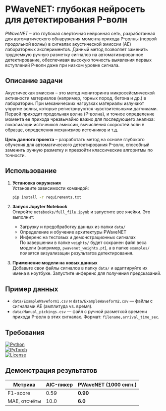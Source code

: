 # PWaveNET: глубокая нейросеть для детектирования P-волн

*PWaveNET* – это глубокая сверточная нейронная сеть, разработанная для автоматического обнаружения момента прихода P-волны (первой продольной волны) в сигналах акустической эмиссии (AE) лабораторных экспериментов. Данный метод позволяет заменить трудоемкую ручную разметку сигналов на автоматизированное детектирование, обеспечивая высокую точность выявления первых вступлений P-волн даже при низком уровне сигнала.

## Описание задачи

Акустическая эмиссия – это метод мониторинга микросейсмической активности материалов (например, горных пород, бетона и др.) в лаборатории. При механических нагрузках материалы излучают упругие волны, которые регистрируются чувствительными датчиками. Первой приходит продольная волна (P-волна), и точное определение момента ее прихода чрезвычайно важно для последующего анализа: локализации источников эмиссии, вычисления скоростей волн в образце, определения механизмов источников и т.д.

**Цель данного проекта** – разработать метод на основе глубокого обучения для автоматического детектирования P-волн, способный заменить ручную разметку и превзойти классические алгоритмы по точности.

## Использование

1. **Установка окружения**  
   Установите зависимости командой:
   ```bash
   pip install -r requirements.txt
   ```

2. **Запуск Jupyter Notebook**  
   Откройте `notebooks/full_file.ipynb` и запустите все ячейки. Это выполнит:
   - Загрузку и предобработку данных из папки `data/`
   - Определение и обучение архитектуры PWaveNET
   - Инференс на тестовых и демонстрационных сигналах  
   По завершении в папке `weights/` будет сохранен файл веса модели (например, `pwavenet_weights.pt`), а в папке `examples/` появятся визуализации результатов детектирования.

3. **Применение модели на новых данных**  
   Добавьте свои файлы сигналов в папку `data/` и адаптируйте их имена в ноутбуке. Запустите инференс для получения предсказаний.

## Пример данных

- `data/ExampleWaveform1.csv` и `data/ExampleWaveform2.csv` — файлы с сигналами AE (амплитуда vs. время).
- `data/Manual_pickings.csv` — файл с ручной разметкой времени прихода P-волн в этих сигналах. Формат: `filename,arrival_time_sec`.

## Требования

[![Python](https://img.shields.io/badge/Python-3.8+-blue.svg)](https://www.python.org/)  
[![PyTorch](https://img.shields.io/badge/PyTorch-1.7+-orange.svg)](https://pytorch.org/)  
[![License](https://img.shields.io/badge/License-MIT-green.svg)](LICENSE)

## Демонстрация результатов

| Метрика | AIC-пикер | **PWaveNET (1000 сигн.)** |
|---------|-----------|---------------------------|
| F1-score| 0.59      | **0.90** |
| MAE, отсчёты | 10.0 | **6.0** |
